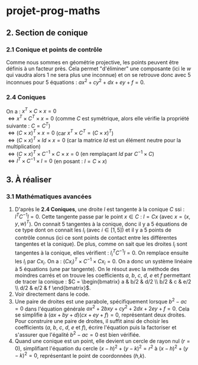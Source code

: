 # projet-prog-maths

## 2. Section de conique
### 2.1 Conique et points de contrôle
Comme nous sommes en géométrie projective, les points peuvent être définis à un facteur près. Cela permet "d'éliminer" une composante (ici le $`w`$ qui vaudra alors $`1`$ ne sera plus une inconnue) et on se retrouve donc avec 5 inconnues pour 5 équations : $`ax^2 + cy^2 + dx + ey + f = 0`$.

### 2.4 Coniques
On a :
$`x^T \times C \times x = 0`$
<br>$`\Leftrightarrow x^T \times C^T \times x = 0`$ (comme $`C`$ est symétrique, alors elle vérifie la propriété suivante : $`C = C^T`$)
<br>$`\Leftrightarrow (C \times x)^T \times x = 0`$ (car $`x^T × C^T = (C \times x)^T`$)
<br>$`\Leftrightarrow (C \times x)^T \times Id \times x = 0`$ (car la matrice $`Id`$ est un élément neutre pour la multiplication)
<br>$`\Leftrightarrow (C \times x)^T \times C^{-1} \times C \times x = 0`$ (en remplaçant $`Id`$ par $`C^{-1} \times C`$)
<br>$`\Leftrightarrow l^T \times C^{-1} \times l = 0`$ (en posant : $`l = C \times x`$)

## 3. À réaliser

### 3.1 Mathématiques avancées

1) D'après le <b>2.4 Coniques</b>, une droite $`l`$ est tangente à la conique $`C`$ ssi : $`l^TC^{-1}l = 0`$. Cette tangente passe par le point $`x \in C`$ : $`l = Cx`$ (avec $`x = (x, y, w)^T`$). On connait 5 tangentes à la conique, donc il y a 5 équations de ce type dont on connait les $`l_i`$ (avec $`i\in[1,5]`$) et il y a 5 points de contrôle connus (ici ce sont points de contact entre les différentes tangentes et la conique). De plus, comme on sait que les droites $`l_i`$ sont tangentes à la conique, elles vérifient : $`l_{i}^{T}C^{-1}l = 0`$. On remplace ensuite les $`l_{i}`$ par $`Cx_{i}`$. On a : $`(Cx_{i})^T \times C^{-1} \times Cx_{i} = 0`$. On a donc un système linéaire à 5 équations (une par tangente). On le résout avec la méthode des moindres carrés et on trouve les coefficients $`a`$, $`b`$, $`c`$, $`d`$, $`e`$ et $`f`$ permettant de tracer la conique : $`C = \begin{bmatrix} a & b/2 & d/2 \\ b/2 & c & e/2 \\ d/2 & e/2 & f \end{bmatrix}`$.
2) Voir directement dans le code.
3) Une paire de droites est une parabole, spécifiquement lorsque $`b^2 − ac = 0`$ dans l'équation générale $`ax^2 + 2bxy + cy^2 + 2dx + 2ey + f = 0`$. Cela se simplifie à $`(ax + by + d)(cx + ey + f) = 0`$, représentant deux droites. Pour construire une paire de droites, il suffit ainsi de choisir les coefficients ($`a`$, $`b`$, $`c`$, $`d`$, $`e`$ et $`f`$), écrire l'équation puis la factoriser et s'assurer que l'égalité $`b^2 − ac = 0`$ est bien vérifiée.
4) Quand une conique est un point, elle devient un cercle de rayon nul ($`r = 0`$), simplifiant l'équation du cercle $`(x - h)^2 + (y - k)^2 = r^2`$ à $`(x-h)^2 + (y-k)^2 = 0`$, représentant le point de coordonnées ($`h`$,$`k`$).
